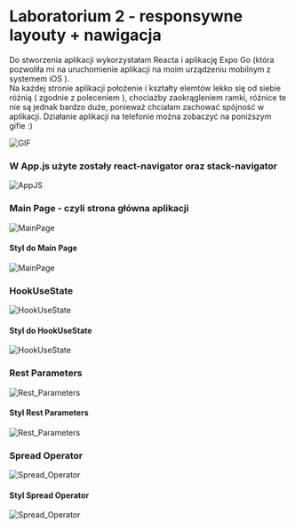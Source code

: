 # Laboratorium 2 - responsywne layouty + nawigacja 

Do stworzenia aplikacji wykorzystałam Reacta i aplikację Expo Go 
(która pozwoliła mi na uruchomienie aplikacji na moim urządzeniu mobilnym z systemem iOS ).  
Na każdej stronie aplikacji położenie i kształty elemtów lekko się od siebie różnią ( zgodnie z poleceniem ), chociażby zaokrągleniem ramki,
różnice te nie są jednak bardzo duże, ponieważ chciałam zachować spójność w aplikacji. Działanie aplikacji na telefonie można zobaczyć na poniższym gifie :)

![GIF](assets/gif.gif) 

### W App.js użyte zostały react-navigator oraz stack-navigator  

![AppJS](lab2/assets/appJS.png)  

### Main Page - czyli strona główna aplikacji  

![MainPage](lab2/assets/mainpage.png)  

#### Styl do Main Page  

![MainPage](lab2/assets/stylesmain.png "MainPage")  

### HookUseState  

![HookUseState](lab2/assets/hook.png)  

#### Styl do HookUseState

![HookUseState](lab2/assets/styleshook.png)  

### Rest Parameters  

![Rest_Parameters](lab2/assets/rest.png)  

#### Styl Rest Parameters  

![Rest_Parameters](lab2/assets/stylesrest.png)  

### Spread Operator  

![Spread_Operator](lab2/assets/spread.png)  

#### Styl Spread Operator

![Spread_Operator](lab2/assets/stylesspread.png)  
